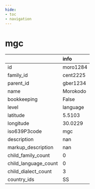 ```yaml
---
hide:
- toc
- navigation
---
```

# mgc
|                      | info     |
|:---------------------|:---------|
| id                   | moro1284 |
| family_id            | cent2225 |
| parent_id            | gber1234 |
| name                 | Morokodo |
| bookkeeping          | False    |
| level                | language |
| latitude             | 5.5103   |
| longitude            | 30.0229  |
| iso639P3code         | mgc      |
| description          | nan      |
| markup_description   | nan      |
| child_family_count   | 0        |
| child_language_count | 0        |
| child_dialect_count  | 3        |
| country_ids          | SS       |